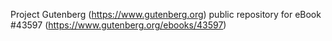 Project Gutenberg (https://www.gutenberg.org) public repository for eBook #43597 (https://www.gutenberg.org/ebooks/43597)
